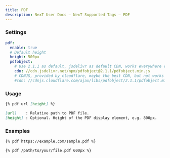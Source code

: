 ```yaml
---
title: PDF
description: NexT User Docs – NexT Supported Tags – PDF
---
```

### Settings

```yml next/_config.yml
pdf:
  enable: true
  # Default height
  height: 500px
  pdfobject:
    # Use 2.1.1 as default, jsdelivr as default CDN, works everywhere even in China
    cdn: //cdn.jsdelivr.net/npm/pdfobject@2.1.1/pdfobject.min.js
    # CDNJS, provided by cloudflare, maybe the best CDN, but not works in China
    #cdn: //cdnjs.cloudflare.com/ajax/libs/pdfobject/2.1.1/pdfobject.min.js
```

### Usage

```md pdf.js
{% pdf url [height] %}

[url]    : Relative path to PDF file.
[height] : Optional. Height of the PDF display element, e.g. 800px.
```

### Examples

```md
{% pdf https://example.com/sample.pdf %}
```

```md
{% pdf /path/to/your/file.pdf 600px %}
```
